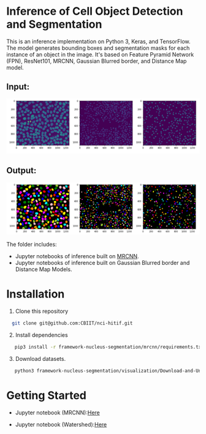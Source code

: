 # Inference of Cell Object Detection and Segmentation
This is an inference implementation on Python 3, Keras, and TensorFlow. The model generates bounding boxes and segmentation masks for each instance of an object in the image. It's based on Feature Pyramid Network (FPN), ResNet101, MRCNN, Gaussian Blurred border, and Distance Map model.

## Input:
![](assets/sample1.png)
## Output:
![](assets/sample2.png)

The folder includes:
* Jupyter notebooks of inference built on [MRCNN](https://arxiv.org/abs/1703.06870).
* Jupyter notebooks of inference built on Gaussian Blurred border and Distance Map Models.

# Installation
1. Clone this repository
```bash
  git clone git@github.com:CBIIT/nci-hitif.git
   ```
2. Install dependencies
```bash
   pip3 install -r framework-nucleus-segmentation/mrcnn/requirements.txt
   ```
3. Download datasets.
```bash
   python3 framework-nucleus-segmentation/visualization/Download-and-Unzip.py
   ```

# Getting Started
* Jupyter notebook (MRCNN):[Here](https://github.com/CBIIT/nci-hitif/blob/master/framework-nucleus-segmentation/inference/mrcnn/demo/demo.ipynb)

* Jupyter notebook (Watershed):[Here](https://github.com/CBIIT/nci-hitif/blob/master/framework-nucleus-segmentation/inference/watershed/demo/demo.ipynb)
